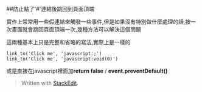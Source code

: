 ##防止點了'#'連結後跳回到頁面頂端

實作上常常用一些假連結來觸發一些事件,但是如果沒有特別做什麼處理的話,按一次畫面就會跳回頁面頂端一次,幾種方法可以解決這個問題

這兩種基本上只是完整和省略的寫法,實際上是一樣的

    link_to('Click me', 'javascript:;')
    link_to('Click me', 'javascript:void(0)')
    
   
  或是直接在javascript裡面加**return false** / **event.preventDefault()**

> Written with [StackEdit](https://stackedit.io/).
